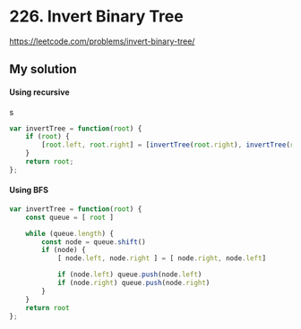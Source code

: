 # 226. Invert Binary Tree

https://leetcode.com/problems/invert-binary-tree/

## My solution

#### Using recursive
s
```js
var invertTree = function(root) {
    if (root) {
        [root.left, root.right] = [invertTree(root.right), invertTree(root.left)];
    }
    return root;
};
```

#### Using BFS

```js
var invertTree = function(root) {
    const queue = [ root ]

    while (queue.length) {
        const node = queue.shift()
        if (node) {
            [ node.left, node.right ] = [ node.right, node.left]

            if (node.left) queue.push(node.left)
            if (node.right) queue.push(node.right)
        }
    }
    return root
};
```



